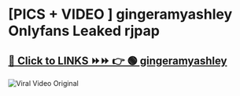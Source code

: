 
 # [PICS + VIDEO ] gingeramyashley Onlyfans Leaked rjpap

## <h2><a href="https://clipsfans.com/gingeramyashley&ref=git">🔗 Click to LINKS ⏩⏩ 👉 🟢 gingeramyashley </a></h2>

<a href="https://clipsfans.com/gingeramyashley&ref=git" rel="nofollow" data-target="animated-image.originalLink"><img src="https://i.ibb.co.com/xMMVF88/686577567.gif" alt="Viral Video Original" style="max-width: 100%; display: inline-block;" data-target="animated-image.originalImage"></a>

